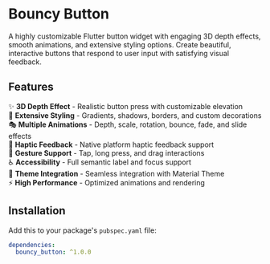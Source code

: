 # Bouncy Button

A highly customizable Flutter button widget with engaging 3D depth effects, smooth animations, and extensive styling options. Create beautiful, interactive buttons that respond to user input with satisfying visual feedback.

## Features

✨ **3D Depth Effect** - Realistic button press with customizable elevation  
🎨 **Extensive Styling** - Gradients, shadows, borders, and custom decorations  
🎭 **Multiple Animations** - Depth, scale, rotation, bounce, fade, and slide effects  
📱 **Haptic Feedback** - Native platform haptic feedback support  
🎯 **Gesture Support** - Tap, long press, and drag interactions  
♿ **Accessibility** - Full semantic label and focus support  
🎨 **Theme Integration** - Seamless integration with Material Theme  
⚡ **High Performance** - Optimized animations and rendering

## Installation

Add this to your package's `pubspec.yaml` file:

```yaml
dependencies:
  bouncy_button: ^1.0.0
```

